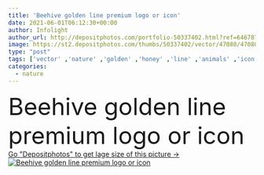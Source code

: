 ```yaml
---
title: 'Beehive golden line premium logo or icon'
date: 2021-06-01T06:12:30+00:00
author: Infolight
author_url: http://depositphotos.com/portfolio-50337402.html?ref=64678756
image: https://st2.depositphotos.com/thumbs/50337402/vector/47080/470802616/api_thumb_450.jpg?forcejpeg=true
type: "post"
tags: ['vector' ,'nature' ,'golden' ,'honey' ,'line' ,'animals' ,'icon' ,'structure' ,'farm' ,'bee' ,'royal' ,'logo' ,'eps' ,'premium' ,'beehive' ,'farming and gardening' ]
categories: 
  - nature
---
```

<div aling="center">
            <font size="60"> Beehive golden line premium logo or icon</font>   
</div>
<div>
    <a href='https://depositphotos.com/470802616/stock-illustration-beehive-golden-line-premium-logo.html?ref=64678756' target=_blank > Go "Depositphotos" to get lage size of this picture ->
        <img href='https://depositphotos.com/470802616/stock-illustration-beehive-golden-line-premium-logo.html?ref=64678756' src='https://st2.depositphotos.com/50337402/47080/v/950/depositphotos_470802616-stock-illustration-beehive-golden-line-premium-logo.jpg?forcejpeg=true' alt='Beehive golden line premium logo or icon' >
    </a>
</div>
